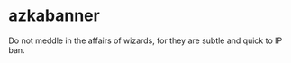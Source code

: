 azkabanner
==========
Do not meddle in the affairs of wizards, for they are subtle and quick to IP ban.
